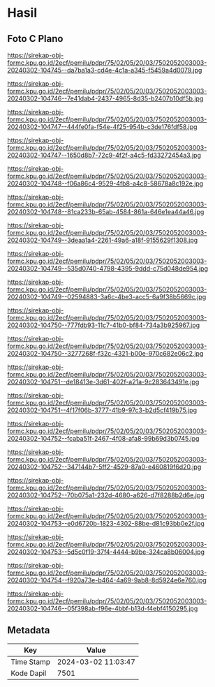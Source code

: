 # Hasil

## Foto C Plano

https://sirekap-obj-formc.kpu.go.id/2ecf/pemilu/pdpr/75/02/05/20/03/7502052003003-20240302-104745--da7ba1a3-cd4e-4c1a-a345-f5459a4d0079.jpg

https://sirekap-obj-formc.kpu.go.id/2ecf/pemilu/pdpr/75/02/05/20/03/7502052003003-20240302-104746--7e41dab4-2437-4965-8d35-b2407b10df5b.jpg

https://sirekap-obj-formc.kpu.go.id/2ecf/pemilu/pdpr/75/02/05/20/03/7502052003003-20240302-104747--444fe0fa-f54e-4f25-954b-c3de176fdf58.jpg

https://sirekap-obj-formc.kpu.go.id/2ecf/pemilu/pdpr/75/02/05/20/03/7502052003003-20240302-104747--1650d8b7-72c9-4f2f-a4c5-fd33272454a3.jpg

https://sirekap-obj-formc.kpu.go.id/2ecf/pemilu/pdpr/75/02/05/20/03/7502052003003-20240302-104748--f06a86c4-9529-4fb8-a4c8-58678a8c192e.jpg

https://sirekap-obj-formc.kpu.go.id/2ecf/pemilu/pdpr/75/02/05/20/03/7502052003003-20240302-104748--81ca233b-65ab-4584-861a-646e1ea44a46.jpg

https://sirekap-obj-formc.kpu.go.id/2ecf/pemilu/pdpr/75/02/05/20/03/7502052003003-20240302-104749--3deaa1a4-2261-49a6-a18f-9155629f1308.jpg

https://sirekap-obj-formc.kpu.go.id/2ecf/pemilu/pdpr/75/02/05/20/03/7502052003003-20240302-104749--535d0740-4798-4395-9ddd-c75d048de954.jpg

https://sirekap-obj-formc.kpu.go.id/2ecf/pemilu/pdpr/75/02/05/20/03/7502052003003-20240302-104749--02594883-3a6c-4be3-acc5-6a9f38b5669c.jpg

https://sirekap-obj-formc.kpu.go.id/2ecf/pemilu/pdpr/75/02/05/20/03/7502052003003-20240302-104750--777fdb93-11c7-41b0-bf84-734a3b925967.jpg

https://sirekap-obj-formc.kpu.go.id/2ecf/pemilu/pdpr/75/02/05/20/03/7502052003003-20240302-104750--3277268f-f32c-4321-b00e-970c682e06c2.jpg

https://sirekap-obj-formc.kpu.go.id/2ecf/pemilu/pdpr/75/02/05/20/03/7502052003003-20240302-104751--de18413e-3d61-402f-a21a-9c283643491e.jpg

https://sirekap-obj-formc.kpu.go.id/2ecf/pemilu/pdpr/75/02/05/20/03/7502052003003-20240302-104751--4f17f06b-3777-41b9-97c3-b2d5cf419b75.jpg

https://sirekap-obj-formc.kpu.go.id/2ecf/pemilu/pdpr/75/02/05/20/03/7502052003003-20240302-104752--fcaba51f-2467-4f08-afa8-99b69d3b0745.jpg

https://sirekap-obj-formc.kpu.go.id/2ecf/pemilu/pdpr/75/02/05/20/03/7502052003003-20240302-104752--347144b7-5ff2-4529-87a0-e460819f6d20.jpg

https://sirekap-obj-formc.kpu.go.id/2ecf/pemilu/pdpr/75/02/05/20/03/7502052003003-20240302-104752--70b075a1-232d-4680-a626-d7f8288b2d6e.jpg

https://sirekap-obj-formc.kpu.go.id/2ecf/pemilu/pdpr/75/02/05/20/03/7502052003003-20240302-104753--e0d6720b-1823-4302-88be-d81c93bb0e2f.jpg

https://sirekap-obj-formc.kpu.go.id/2ecf/pemilu/pdpr/75/02/05/20/03/7502052003003-20240302-104753--5d5c0f19-37f4-4444-b9be-324ca8b06004.jpg

https://sirekap-obj-formc.kpu.go.id/2ecf/pemilu/pdpr/75/02/05/20/03/7502052003003-20240302-104754--f920a73e-b464-4a69-9ab8-8d5924e6e760.jpg

https://sirekap-obj-formc.kpu.go.id/2ecf/pemilu/pdpr/75/02/05/20/03/7502052003003-20240302-104746--05f398ab-f96e-4bbf-b13d-f4ebf4150295.jpg


## Metadata

| Key        | Value               |
| ---------- | ------------------- |
| Time Stamp | 2024-03-02 11:03:47 |
| Kode Dapil | 7501                |




